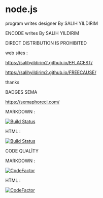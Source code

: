 # node.js
 program writes designer By SALIH YILDIRIM
 
 ENCODE writes By SALIH YILDIRIM

 
DIRECT DISTRIBUTION IS PROHIBITED

  

web sites :


https://salihyildirim2.github.io/EFLACEST/

https://salihyildirim2.github.io/FREECAUSE/

thanks 



BADGES SEMA

https://semaphoreci.com/

MARKDOWN :

[![Build Status](https://semaphoreci.com/api/v1/salihyildirim2-33/freecause/branches/master/badge.svg)](https://semaphoreci.com/salihyildirim2-33/freecause)

HTML :

<a href='https://semaphoreci.com/salihyildirim2-33/freecause'> <img src='https://semaphoreci.com/api/v1/salihyildirim2-33/freecause/branches/master/badge.svg' alt='Build Status'></a>

CODE QUALİTY 

MARKDOWN :

[![CodeFactor](https://www.codefactor.io/repository/github/salihyildirim2/freecause/badge)](https://www.codefactor.io/repository/github/salihyildirim2/freecause)

HTML :

<a href="https://www.codefactor.io/repository/github/salihyildirim2/freecause"><img src="https://www.codefactor.io/repository/github/salihyildirim2/freecause/badge" alt="CodeFactor" /></a>



